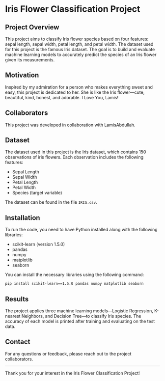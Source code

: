 # Iris Flower Classification Project

## Project Overview

This project aims to classify Iris flower species based on four features: sepal length, sepal width, petal length, and petal width. The dataset used for this project is the famous Iris dataset. The goal is to build and evaluate machine learning models to accurately predict the species of an Iris flower given its measurements.

## Motivation

Inspired by my admiration for a person who makes everything sweet and easy, this project is dedicated to her. She is like the Iris flower—cute, beautiful, kind, honest, and adorable. I Love You, Lamis!

## Collaborators

This project was developed in collaboration with LamisAbdullah.

## Dataset

The dataset used in this project is the Iris dataset, which contains 150 observations of iris flowers. Each observation includes the following features:
- Sepal Length
- Sepal Width
- Petal Length
- Petal Width
- Species (target variable)

The dataset can be found in the file `IRIS.csv`.

## Installation

To run the code, you need to have Python installed along with the following libraries:
- scikit-learn (version 1.5.0)
- pandas
- numpy
- matplotlib
- seaborn

You can install the necessary libraries using the following command:
```bash
pip install scikit-learn==1.5.0 pandas numpy matplotlib seaborn
```
## Results

The project applies three machine learning models—Logistic Regression, K-nearest Neighbors, and Decision Tree—to classify Iris species. The accuracy of each model is printed after training and evaluating on the test data.

## Contact

For any questions or feedback, please reach out to the project collaborators.

---

Thank you for your interest in the Iris Flower Classification Project!
